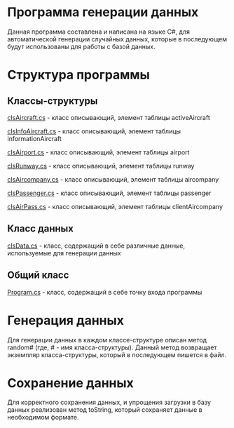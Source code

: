 # Программа генерации данных
Данная программа составлена и написана на языке C#, для автоматической генерации случайных данных, которые в последующем будут использованы для работы с базой данных.


# Структура программы

## Классы-структуры
[clsAircraft.cs](https://github.com/WonMin13/EnterpriseDataBase/blob/main/Lab%20Work%20%231/programm/ConsoleApp2/clsAircraft.cs) - класс описывающий, элемент таблицы activeAircraft

[clsInfoAircraft.cs](https://github.com/WonMin13/EnterpriseDataBase/blob/main/Lab%20Work%20%231/programm/ConsoleApp2/clsInfoAircraft.cs) - класс описывающий, элемент таблицы informationAircraft

[clsAirport.cs](https://github.com/WonMin13/EnterpriseDataBase/blob/main/Lab%20Work%20%231/programm/ConsoleApp2/clsAirport.cs) - класс описывающий, элемент таблицы airport

[clsRunway.cs](https://github.com/WonMin13/EnterpriseDataBase/blob/main/Lab%20Work%20%231/programm/ConsoleApp2/clsRunway.cs) - класс описывающий, элемент таблицы runway

[clsAircompany.cs](https://github.com/WonMin13/EnterpriseDataBase/blob/main/Lab%20Work%20%231/programm/ConsoleApp2/clsAircompany.cs) - класс описывающий, элемент таблицы aircompany

[clsPassenger.cs](https://github.com/WonMin13/EnterpriseDataBase/blob/main/Lab%20Work%20%231/programm/ConsoleApp2/clsPassenger.cs) - класс описывающий, элемент таблицы passenger

[clsAirPass.cs](https://github.com/WonMin13/EnterpriseDataBase/blob/main/Lab%20Work%20%231/programm/ConsoleApp2/clsAirPass.cs) - класс описывающий, элемент таблицы clientAircompany

## Класс данных
[clsData.cs](https://github.com/WonMin13/EnterpriseDataBase/blob/main/Lab%20Work%20%231/programm/ConsoleApp2/clsData.cs) - класс, содержащий в себе различные данные, используемые для генерации данных

## Общий класс
[Program.cs](https://github.com/WonMin13/EnterpriseDataBase/blob/main/Lab%20Work%20%231/programm/ConsoleApp2/Program.cs) - класс, содержащий в себе точку входа программы

# Генерация данных
Для генерации данных в каждом классе-структуре описан метод random# (где, # - имя класса-структуры). Данный метод возвращает экземпляр класса-структуры, который в последующем пишется в файл.

# Сохранение данных
Для корректного сохранения данных, и упрощения загрузки в базу данных реализован метод toString, который сохраняет данные в необходимом формате.
